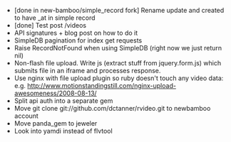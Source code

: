 * [done in new-bamboo/simple_record fork] Rename update and created to have _at in simple record
* [done] Test post /videos
* API signatures + blog post on how to do it
* SimpleDB pagination for index get requests
* Raise RecordNotFound when using SimpleDB (right now we just return nil)
* Non-flash file upload. Write js (extract stuff from jquery.form.js) which submits file in an iframe and processes response.
* Use nginx with file upload plugin so ruby doesn't touch any video data: e.g. http://www.motionstandingstill.com/nginx-upload-awesomeness/2008-08-13/
* Split api auth into a separate gem
* Move git clone git://github.com/dctanner/rvideo.git to newbamboo account
* Move panda_gem to jeweler
* Look into yamdi instead of flvtool